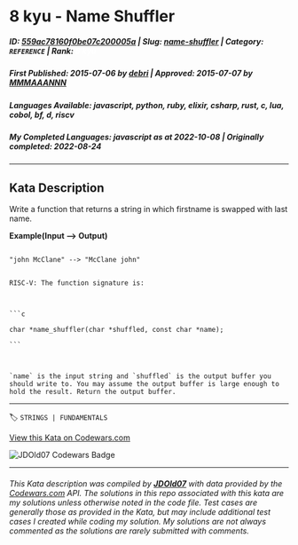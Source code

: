 # 8 kyu - Name Shuffler

##### **ID**: [559ac78160f0be07c200005a](https://www.codewars.com/kata/559ac78160f0be07c200005a) | **Slug**: [name-shuffler](https://www.codewars.com/kata/559ac78160f0be07c200005a) | **Category**: `REFERENCE` | **Rank**: <span style="color:white">8 kyu</span>

##### **First Published**: 2015-07-06 ***by*** [debri](https://www.codewars.com/users/debri) | **Approved**: 2015-07-07 ***by*** [MMMAAANNN](https://www.codewars.com/users/MMMAAANNN)

##### **Languages Available**: javascript, python, ruby, elixir, csharp, rust, c, lua, cobol, bf, d, riscv

##### **My Completed Languages**: javascript ***as at*** 2022-10-08 | **Originally completed**: 2022-08-24

---

## Kata Description


Write a function that returns a string in which firstname is swapped with last name.



**Example(Input --> Output)**



```

"john McClane" --> "McClane john"

```



~~~if:riscv

RISC-V: The function signature is:



```c

char *name_shuffler(char *shuffled, const char *name);

```



`name` is the input string and `shuffled` is the output buffer you should write to. You may assume the output buffer is large enough to hold the result. Return the output buffer.

~~~

---


🏷 `STRINGS | FUNDAMENTALS`


[View this Kata on Codewars.com](https://www.codewars.com/kata/559ac78160f0be07c200005a)

![](https://www.codewars.com/users/jdold07/badges/large "JDOld07 Codewars Badge")

---

###### *This Kata description was compiled by [**JDOld07**](https://tpstech.dev) with data provided by the [Codewars.com](https://www.codewars.com) API.  The solutions in this repo associated with this kata are my solutions unless otherwise noted in the code file.  Test cases are generally those as provided in the Kata, but may include additional test cases I created while coding my solution.  My solutions are not always commented as the solutions are rarely submitted with comments.*
